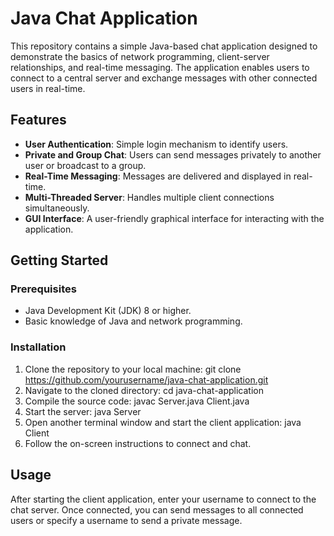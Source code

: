 # Java Chat Application

This repository contains a simple Java-based chat application designed to demonstrate the basics of network programming, client-server relationships, and real-time messaging. The application enables users to connect to a central server and exchange messages with other connected users in real-time.

## Features

- **User Authentication**: Simple login mechanism to identify users.
- **Private and Group Chat**: Users can send messages privately to another user or broadcast to a group.
- **Real-Time Messaging**: Messages are delivered and displayed in real-time.
- **Multi-Threaded Server**: Handles multiple client connections simultaneously.
- **GUI Interface**: A user-friendly graphical interface for interacting with the application.

## Getting Started

### Prerequisites

- Java Development Kit (JDK) 8 or higher.
- Basic knowledge of Java and network programming.

### Installation

1. Clone the repository to your local machine:
git clone https://github.com/yourusername/java-chat-application.git
2. Navigate to the cloned directory:
cd java-chat-application
3. Compile the source code:
javac Server.java Client.java
4. Start the server:
java Server
5. Open another terminal window and start the client application:
java Client
6. Follow the on-screen instructions to connect and chat.

## Usage

After starting the client application, enter your username to connect to the chat server. Once connected, you can send messages to all connected users or specify a username to send a private message.

